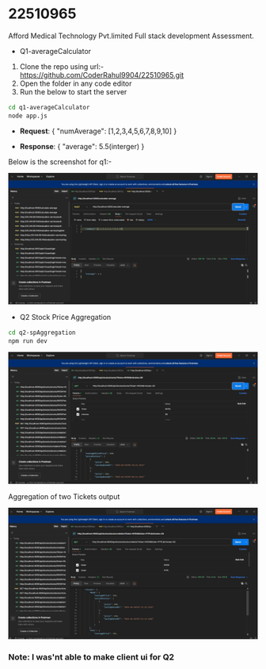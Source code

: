 # 22510965
Afford Medical Technology Pvt.limited Full stack development Assessment.


* Q1-averageCalculator

1) Clone the repo using url:- https://github.com/CoderRahul9904/22510965.git
2) Open the folder in any code editor
3) Run the below to start the server

```bash
cd q1-averageCalculator
node app.js
```
- **Request**:
{
    "numAverage": [1,2,3,4,5,6,7,8,9,10]
}

- **Response**:
{
    "average": 5.5(interger)
}

Below is the screenshot for q1:-

![output](q1-averageCalculator/q1-averageCalulator.jpeg)


* Q2 Stock Price Aggregation

```bash
cd q2-spAggregation
npm run dev
```

![output](q2-spAggregation/client/public/q2-output.jpeg)

Aggregation of two Tickets output

![output](q2-spAggregation/client/public/q2-spAgregrationoutput.jpeg)


### Note: I was'nt able to make client ui for Q2